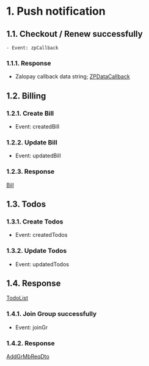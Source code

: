 <!-- Socket.io -->

# 1. Push notification

## 1.1. Checkout / Renew successfully

    - Event: zpCallback

### 1.1.1. Response

- Zalopay callback data string; [ZPDataCallback](/monorepo/libs/shared/src/lib/dto/txn/zalopay.dto.ts)

## 1.2. Billing

### 1.2.1. Create Bill

- Event: createdBill

### 1.2.2. Update Bill

- Event: updatedBill

### 1.2.3. Response

[Bill](/monorepo/apps/pkg-mgmt/src/schemas/billing.schema.ts)

## 1.3. Todos

### 1.3.1. Create Todos

- Event: createdTodos

### 1.3.2. Update Todos

- Event: updatedTodos

## 1.4. Response

[TodoList](/monorepo/apps/pkg-mgmt/src/schemas/todos.schema.ts)

### 1.4.1. Join Group successfully

- Event: joinGr

### 1.4.2. Response

[AddGrMbReqDto](/monorepo/libs/shared/src/lib/dto/pkg-mgmt/group.dto.ts)
